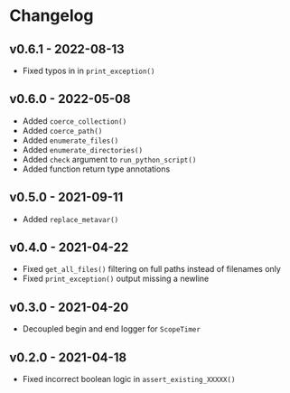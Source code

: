 # Changelog

## v0.6.1 - 2022-08-13
- Fixed typos in in `print_exception()`

## v0.6.0 - 2022-05-08
- Added `coerce_collection()`
- Added `coerce_path()`
- Added `enumerate_files()`
- Added `enumerate_directories()`
- Added `check` argument to `run_python_script()`
- Added function return type annotations

## v0.5.0 - 2021-09-11
- Added `replace_metavar()`

## v0.4.0 - 2021-04-22
- Fixed `get_all_files()` filtering on full paths instead of filenames only
- Fixed `print_exception()` output missing a newline

## v0.3.0 - 2021-04-20
- Decoupled begin and end logger for `ScopeTimer`

## v0.2.0 - 2021-04-18
- Fixed incorrect boolean logic in `assert_existing_XXXXX()`
